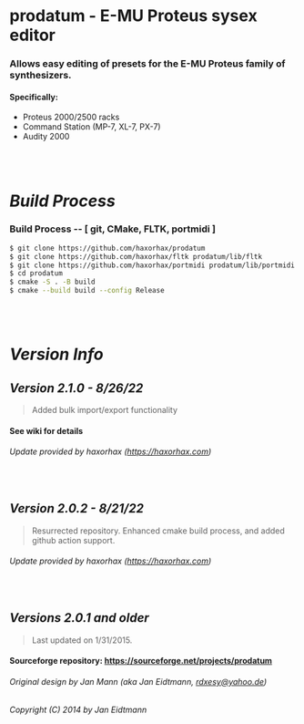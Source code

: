 # **prodatum - E-MU Proteus sysex editor**

### Allows easy editing of presets for the E-MU Proteus family of synthesizers.
#### Specifically:
- Proteus 2000/2500 racks
- Command Station (MP-7, XL-7, PX-7)
- Audity 2000
<br>
<br>



# ***Build Process***

### **Build Process -- [ git, CMake, FLTK, portmidi ]** 
```bash
$ git clone https://github.com/haxorhax/prodatum
$ git clone https://github.com/haxorhax/fltk prodatum/lib/fltk
$ git clone https://github.com/haxorhax/portmidi prodatum/lib/portmidi
$ cd prodatum
$ cmake -S . -B build
$ cmake --build build --config Release
```
<br>
<br>


# ***Version Info***
## *Version 2.1.0 - 8/26/22*
> Added bulk import/export functionality
#### See wiki for details
###### Update provided by haxorhax (https://haxorhax.com)  
<br>

## *Version 2.0.2 - 8/21/22*
> Resurrected repository.  Enhanced cmake build process, and added github action support.
###### Update provided by haxorhax (https://haxorhax.com)  
<br>

## *Versions 2.0.1 and older*
> Last updated on 1/31/2015.
#### Sourceforge repository:  https://sourceforge.net/projects/prodatum
###### Original design by Jan Mann (aka Jan Eidtmann, rdxesy@yahoo.de)  
###### *Copyright (C) 2014 by Jan Eidtmann*  


